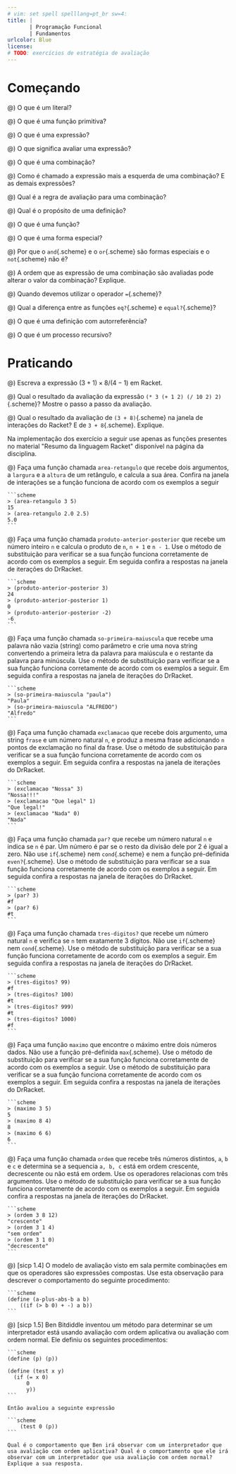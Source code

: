 ```yaml
---
# vim: set spell spelllang=pt_br sw=4:
title: |
       | Programação Funcional
       | Fundamentos
urlcolor: Blue
license:
# TODO: exercícios de estratégia de avaliação
---
```


# Começando

@) O que é um literal?

@) O que é uma função primitiva?

@) O que é uma expressão?

@) O que significa avaliar uma expressão?

@) O que é uma combinação?

@) Como é chamado a expressão mais a esquerda de uma combinação? E as demais expressões?

@) Qual é a regra de avaliação para uma combinação?

@) Qual é o propósito de uma definição?

@) O que é uma função?

@) O que é uma forma especial?

@) Por que o `and`{.scheme} e o `or`{.scheme} são formas especiais e o `not`{.scheme} não é?

@) A ordem que as expressão de uma combinação são avaliadas pode alterar o valor da combinação? Explique.

@) Quando devemos utilizar o operador `=`{.scheme}?

@) Qual a diferença entre as funções `eq?`{.scheme} e `equal?`{.scheme}?

@) O que é uma definição com autorreferência?

@) O que é um processo recursivo?


# Praticando

@) Escreva a expressão $(3 + 1) \times 8 / (4 - 1)$ em Racket.

@) Qual o resultado da avaliação da expressão `(* 3 (+ 1 2) (/ 10 2) 2)`{.scheme}? Mostre o passo a passo da avaliação.

@) Qual o resultado da avaliação de `(3 + 8)`{.scheme} na janela de interações do Racket? E de `3 + 8`{.scheme}. Explique.


<!-- Funções diretas com números e strings -->

Na implementação dos exercício a seguir use apenas as funções presentes no material "Resumo da linguagem Racket" disponível na página da disciplina.

@) Faça uma função chamada `area-retangulo` que recebe dois argumentos, a `largura` e a `altura` de um retângulo, e calcula a sua área. Confira na janela de interações se a função funciona de acordo com os exemplos a seguir

    ```scheme
    > (area-retangulo 3 5)
    15
    > (area-retangulo 2.0 2.5)
    5.0
    ```


@) Faça uma função chamada `produto-anterior-posterior` que recebe um número inteiro `n` e calcula o produto de `n`, `n + 1` e `n - 1`. Use o método de substituição para verificar se a sua função funciona corretamente de acordo com os exemplos a seguir. Em seguida confira a respostas na janela de iterações do DrRacket.

    ```scheme
    > (produto-anterior-posterior 3)
    24
    > (produto-anterior-posterior 1)
    0
    > (produto-anterior-posterior -2)
    -6
    ```


@) Faça uma função chamada `so-primeira-maiuscula` que recebe uma palavra não vazia (string) como parâmetro e crie uma nova string convertendo a primeira letra da palavra para maiúscula e o restante da palavra para minúscula. Use o método de substituição para verificar se a sua função funciona corretamente de acordo com os exemplos a seguir. Em seguida confira a respostas na janela de iterações do DrRacket.

    ```scheme
    > (so-primeira-maiuscula "paula")
    "Paula"
    > (so-primeira-maiuscula "ALFREDO")
    "Alfredo"
    ```


@) Faça uma função chamada `exclamacao` que recebe dois argumento, uma string `frase` e um número natural `n`, e produz a mesma frase adicionando `n` pontos de exclamação no final da frase. Use o método de substituição para verificar se a sua função funciona corretamente de acordo com os exemplos a seguir. Em seguida confira a respostas na janela de iterações do DrRacket.

    ```scheme
    > (exclamacao "Nossa" 3)
    "Nossa!!!"
    > (exclamacao "Que legal" 1)
    "Que legal!"
    > (exclamacao "Nada" 0)
    "Nada"
    ```

<!-- Predicados -->

@) Faça uma função chamada `par?` que recebe um número natural `n` e indica se `n` é par. Um número é par se o resto da divisão dele por 2 é igual a zero. Não use `if`{.scheme} nem `cond`{.scheme} e nem a função pré-definida `even?`{.scheme}. Use o método de substituição para verificar se a sua função funciona corretamente de acordo com os exemplos a seguir. Em seguida confira a respostas na janela de iterações do DrRacket.

    ```scheme
    > (par? 3)
    #f
    > (par? 6)
    #t
    ```


@) Faça uma função chamada `tres-digitos?` que recebe um número natural `n` e verifica se `n` tem exatamente 3 dígitos. Não use `if`{.scheme} nem `cond`{.scheme}. Use o método de substituição para verificar se a sua função funciona corretamente de acordo com os exemplos a seguir. Em seguida confira a respostas na janela de iterações do DrRacket.

    ```scheme
    > (tres-digitos? 99)
    #f
    > (tres-digitos? 100)
    #t
    > (tres-digitos? 999)
    #t
    > (tres-digitos? 1000)
    #f
    ```

<!-- Condicional -->

@) Faça uma função `maximo` que encontre o máximo entre dois números dados. Não use a função pré-definida `max`{.scheme}. Use o método de substituição para verificar se a sua função funciona corretamente de acordo com os exemplos a seguir. Use o método de substituição para verificar se a sua função funciona corretamente de acordo com os exemplos a seguir. Em seguida confira a respostas na janela de iterações do DrRacket.

    ```scheme
    > (maximo 3 5)
    5
    > (maximo 8 4)
    8
    > (maximo 6 6)
    6
    ```


@) Faça uma função chamada `ordem` que recebe três números distintos, `a`, `b` e `c` e determina se a sequencia `a, b, c` está em ordem crescente, decrescente ou não está em ordem. Use os operadores relacionas com três argumentos. Use o método de substituição para verificar se a sua função funciona corretamente de acordo com os exemplos a seguir. Em seguida confira a respostas na janela de iterações do DrRacket.

    ```scheme
    > (ordem 3 8 12)
    "crescente"
    > (ordem 3 1 4)
    "sem ordem"
    > (ordem 3 1 0)
    "decrescente"
    ```

<!-- Desafios -->

@) [sicp 1.4] O modelo de avaliação visto em sala permite combinações em que os operadores são expressões compostas. Use esta observação para descrever o comportamento do seguinte procedimento:

    ```scheme
    (define (a-plus-abs-b a b)
        ((if (> b 0) + -) a b))
    ```

@) [sicp 1.5] Ben Bitdiddle inventou um método para determinar se um interpretador está usando avaliação com ordem aplicativa ou avaliação com ordem normal. Ele definiu os seguintes procedimentos:

    ```scheme
    (define (p) (p))

    (define (test x y)
      (if (= x 0)
          0
          y))
    ```

    Então avaliou a seguinte expressão

    ```scheme
        (test 0 (p))
    ```

    Qual é o comportamento que Ben irá observar com um interpretador que usa avaliação com ordem aplicativa? Qual é o comportamento que ele irá observar com um interpretador que usa avaliação com ordem normal? Explique a sua resposta.
